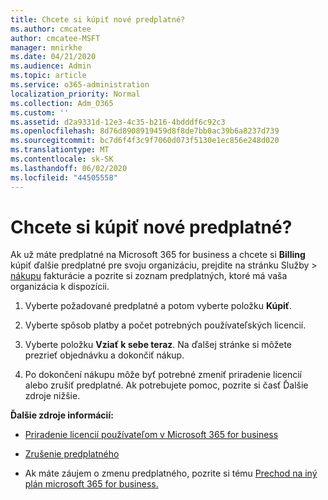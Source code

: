 ```yaml
---
title: Chcete si kúpiť nové predplatné?
ms.author: cmcatee
author: cmcatee-MSFT
manager: mnirkhe
ms.date: 04/21/2020
ms.audience: Admin
ms.topic: article
ms.service: o365-administration
localization_priority: Normal
ms.collection: Adm_O365
ms.custom: ''
ms.assetid: d2a9331d-12e3-4c35-b216-4bdddf6c92c3
ms.openlocfilehash: 8d76d8908919459d8f8de7bb0ac39b6a8237d739
ms.sourcegitcommit: bc7d6f4f3c9f7060d073f5130e1ec856e248d020
ms.translationtype: MT
ms.contentlocale: sk-SK
ms.lasthandoff: 06/02/2020
ms.locfileid: "44505558"
---
```

# <a name="looking-to-buy-a-new-subscription"></a>Chcete si kúpiť nové predplatné?

Ak už máte predplatné na Microsoft 365 for business a chcete si **Billing** kúpiť ďalšie predplatné pre svoju organizáciu, prejdite na stránku Služby \> [nákupu](https://go.microsoft.com/fwlink/p/?linkid=868433) fakturácie a pozrite si zoznam predplatných, ktoré má vaša organizácia k dispozícii.
 
1. Vyberte požadované predplatné a potom vyberte položku **Kúpiť**.

2. Vyberte spôsob platby a počet potrebných používateľských licencií.

3. Vyberte položku **Vziať k sebe teraz**. Na ďalšej stránke si môžete prezrieť objednávku a dokončiť nákup.

4. Po dokončení nákupu môže byť potrebné zmeniť priradenie licencií alebo zrušiť predplatné. Ak potrebujete pomoc, pozrite si časť Ďalšie zdroje nižšie.

 **Ďalšie zdroje informácií:**
  
- [Priradenie licencií používateľom v Microsoft 365 for business](https://docs.microsoft.com/microsoft-365/admin/add-users/add-users)
    
- [Zrušenie predplatného](https://docs.microsoft.com/microsoft-365/commerce/subscriptions/cancel-your-subscription)
    
- Ak máte záujem o zmenu predplatného, pozrite si tému [Prechod na iný plán microsoft 365 for business.](https://docs.microsoft.com/microsoft-365/commerce/subscriptions/switch-to-a-different-plan)